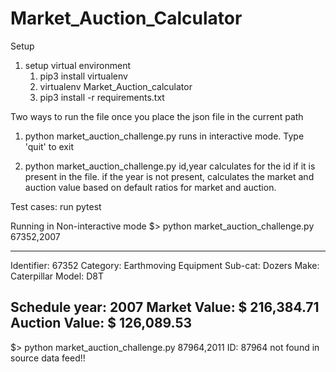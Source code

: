 # Market_Auction_Calculator

Setup
  1. setup virtual environment
     1. pip3 install virtualenv
     2. virtualenv Market_Auction_calculator
     3. pip3 install -r requirements.txt
     
  
Two ways to run the file once you place the json file in the current path
1. python market_auction_challenge.py <enter>
   runs in interactive mode.  Type 'quit' to exit
  
2. python market_auction_challenge.py id,year <enter>
   calculates for the id if it is present in the file.  if the year is not present, calculates the market and auction value based on default ratios for market and auction.
  
 Test cases:
  run pytest
  
Running in Non-interactive mode
$> python market_auction_challenge.py 67352,2007


--------------------------------------------------
Identifier: 67352
Category: Earthmoving Equipment
Sub-cat: Dozers
Make: Caterpillar		Model: D8T

Schedule year: 2007
Market Value: $ 216,384.71
Auction Value: $ 126,089.53
--------------------------------------------------

  
$> python market_auction_challenge.py 87964,2011
ID: 87964 not found in source data feed!!
